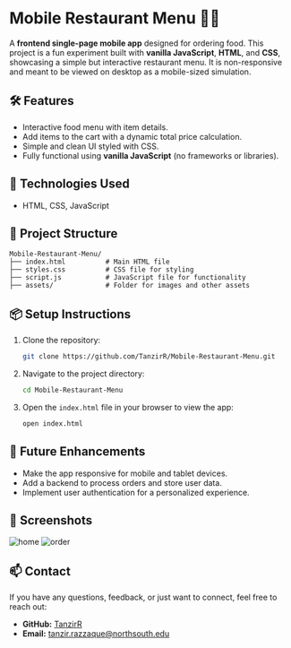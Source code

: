 

# Mobile Restaurant Menu 🍔🍟

A **frontend single-page mobile app** designed for ordering food. This project is a fun experiment built with **vanilla JavaScript**, **HTML**, and **CSS**, showcasing a simple but interactive restaurant menu. It is non-responsive and meant to be viewed on desktop as a mobile-sized simulation.

## 🛠️ Features

- Interactive food menu with item details.
- Add items to the cart with a dynamic total price calculation.
- Simple and clean UI styled with CSS.
- Fully functional using **vanilla JavaScript** (no frameworks or libraries).

## 🚀 Technologies Used

- HTML, CSS, JavaScript

## 📂 Project Structure

```
Mobile-Restaurant-Menu/
├── index.html          # Main HTML file
├── styles.css          # CSS file for styling
├── script.js           # JavaScript file for functionality
├── assets/             # Folder for images and other assets
```

## 📦 Setup Instructions

1. Clone the repository:
   ```bash
   git clone https://github.com/TanzirR/Mobile-Restaurant-Menu.git
   ```
2. Navigate to the project directory:
   ```bash
   cd Mobile-Restaurant-Menu
   ```
3. Open the `index.html` file in your browser to view the app:
   ```bash
   open index.html
   ```

## 🌱 Future Enhancements

- Make the app responsive for mobile and tablet devices.
- Add a backend to process orders and store user data.
- Implement user authentication for a personalized experience.

## 🎨 Screenshots

![home](https://github.com/user-attachments/assets/e3f095a0-06ac-4203-b0f5-e0b64a1a480c)
![order](https://github.com/user-attachments/assets/c0c655be-71c7-49b2-9890-5224568e4298)

## 📫 Contact

If you have any questions, feedback, or just want to connect, feel free to reach out:

- **GitHub:** [TanzirR](https://github.com/TanzirR)
- **Email:** [tanzir.razzaque@northsouth.edu](mailto:tanzir.razzaque@northsouth.edu)


